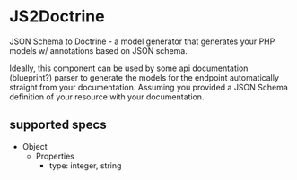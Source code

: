 # JS2Doctrine
JSON Schema to Doctrine - a model generator that generates your PHP models w/ annotations based on JSON schema. 

Ideally, this component can be used by some api documentation (blueprint?) parser to generate the models for the endpoint automatically straight from your documentation. Assuming you provided a JSON Schema definition of your resource with your documentation.

## supported specs

  * Object
    * Properties
      * type: integer, string
